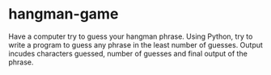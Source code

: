 # hangman-game
Have a computer try to guess your hangman phrase. 
Using Python, try to write a program to guess any phrase in the least number of guesses.
Output incudes characters guessed, number of guesses and final output of the phrase.

